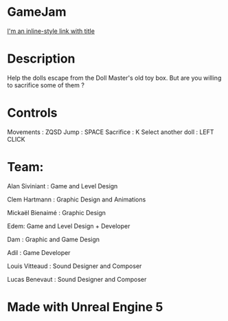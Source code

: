 # GameJam
[I'm an inline-style link with title](https://edenthesiren.itch.io/doll-master "Doll Master")


# Description

Help the dolls escape from the Doll Master's old toy box. But are you willing to sacrifice some of them ?
# Controls
Movements : ZQSD
Jump : SPACE
Sacrifice : K
Select another doll : LEFT CLICK

# Team: 
Alan Siviniant : Game and Level Design

Clem Hartmann : Graphic Design and Animations

Mickaël Bienaimé : Graphic Design

Edem: Game and Level Design + Developer

Dam : Graphic and Game Design

Adil : Game Developer

Louis Vitteaud : Sound Designer and Composer

Lucas Benevaut : Sound Designer and Composer

# Made with Unreal Engine 5 
